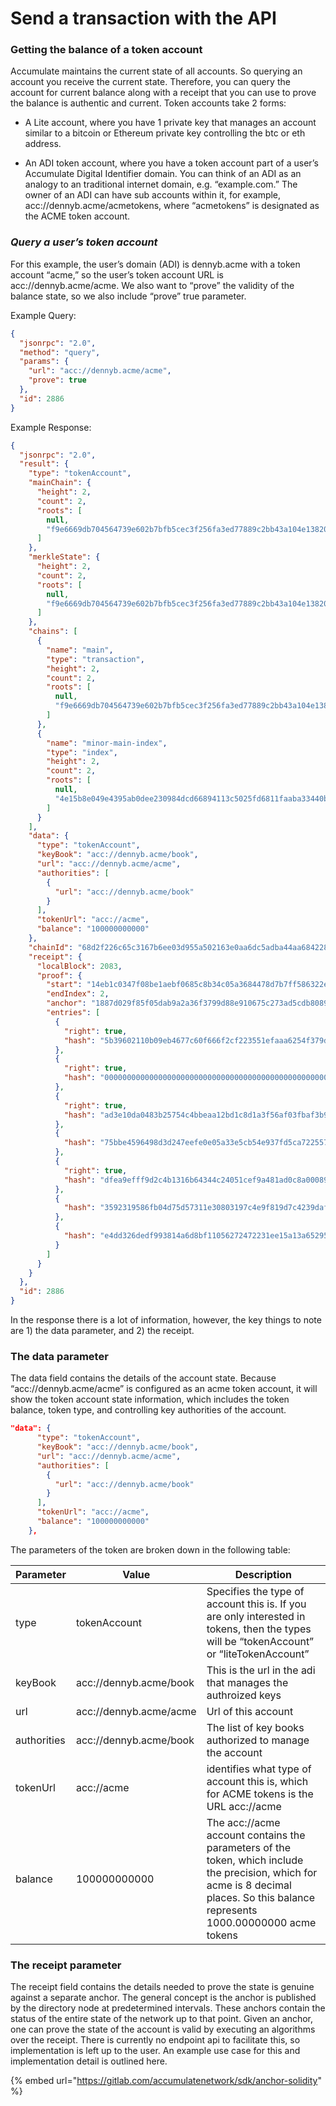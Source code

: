 # Send a transaction with the API

### Getting the balance of a token account

Accumulate maintains the current state of all accounts. So querying an account you receive the current state. Therefore, you can query the account for current balance along with a receipt that you can use to prove the balance is authentic and current. Token accounts take 2 forms:

*   A Lite account, where you have 1 private key that manages an account similar to a bitcoin or Ethereum private key controlling the btc or eth address.


* An ADI token account, where you have a token account part of a user’s Accumulate Digital Identifier domain. You can think of an ADI as an analogy to an traditional internet domain, e.g. “example.com.” The owner of an ADI can have sub accounts within it, for example, acc://dennyb.acme/acmetokens, where “acmetokens” is designated as the ACME token account.

### _Query a user’s token account_

For this example, the user’s domain (ADI) is dennyb.acme with a token account “acme,” so the user’s token account URL is acc://dennyb.acme/acme. We also want to “prove” the validity of the balance state, so we also include “prove” true parameter.

Example Query:

```json
{
  "jsonrpc": "2.0",
  "method": "query",
  "params": {
    "url": "acc://dennyb.acme/acme",
    "prove": true
  },
  "id": 2886
}
```

Example Response:

```json
{
  "jsonrpc": "2.0",
  "result": {
    "type": "tokenAccount",
    "mainChain": {
      "height": 2,
      "count": 2,
      "roots": [
        null,
        "f9e6669db704564739e602b7bfb5cec3f256fa3ed77889c2bb43a104e138206e"
      ]
    },
    "merkleState": {
      "height": 2,
      "count": 2,
      "roots": [
        null,
        "f9e6669db704564739e602b7bfb5cec3f256fa3ed77889c2bb43a104e138206e"
      ]
    },
    "chains": [
      {
        "name": "main",
        "type": "transaction",
        "height": 2,
        "count": 2,
        "roots": [
          null,
          "f9e6669db704564739e602b7bfb5cec3f256fa3ed77889c2bb43a104e138206e"
        ]
      },
      {
        "name": "minor-main-index",
        "type": "index",
        "height": 2,
        "count": 2,
        "roots": [
          null,
          "4e15b8e049e4395ab0dee230984dcd66894113c5025fd6811faaba33440ba9b4"
        ]
      }
    ],
    "data": {
      "type": "tokenAccount",
      "keyBook": "acc://dennyb.acme/book",
      "url": "acc://dennyb.acme/acme",
      "authorities": [
        {
          "url": "acc://dennyb.acme/book"
        }
      ],
      "tokenUrl": "acc://acme",
      "balance": "100000000000"
    },
    "chainId": "68d2f226c65c3167b6ee03d955a502163e0aa6dc5adba44aa6842283cd698ea1",
    "receipt": {
      "localBlock": 2083,
      "proof": {
        "start": "14eb1c0347f08be1aebf0685c8b34c05a3684478d7b7ff586322e379acdd4705",
        "endIndex": 2,
        "anchor": "1887d029f85f05dab9a2a36f3799d88e910675c273ad5cdb8089b2c020295100",
        "entries": [
          {
            "right": true,
            "hash": "5b39602110b09eb4677c60f666f2cf223551efaaa6254f379dbc71d7ac9f661b"
          },
          {
            "right": true,
            "hash": "0000000000000000000000000000000000000000000000000000000000000000"
          },
          {
            "right": true,
            "hash": "ad3e10da0483b25754c4bbeaa12bd1c8d1a3f56af03fbaf3b92637cb9c872d43"
          },
          {
            "hash": "75bbe4596498d3d247eefe0e05a33e5cb54e937fd5ca72255790a31ec1f862f9"
          },
          {
            "right": true,
            "hash": "dfea9efff9d2c4b1316b64344c24051cef9a481ad0c8a00089d39ab19ceb8cf9"
          },
          {
            "hash": "3592319586fb04d75d57311e30803197c4e9f819d7c4239daf324e78042ae8a8"
          },
          {
            "hash": "e4dd326dedf993814a6d8bf11056272472231ee15a13a652950533a07022f359"
          }
        ]
      }
    }
  },
  "id": 2886
}
```

In the response there is a lot of information, however, the key things to note are 1) the data parameter, and 2) the receipt.

### The data parameter

The data field contains the details of the account state. Because “acc://dennyb.acme/acme” is configured as an acme token account, it will show the token account state information, which includes the token balance, token type, and controlling key authorities of the account.

```json
"data": {
      "type": "tokenAccount",
      "keyBook": "acc://dennyb.acme/book",
      "url": "acc://dennyb.acme/acme",
      "authorities": [
        {
          "url": "acc://dennyb.acme/book"
        }
      ],
      "tokenUrl": "acc://acme",
      "balance": "100000000000"
    },
```

The parameters of the token are broken down in the following table:



| Parameter   | Value                  | Description                                                                                                                                                                         |
| ----------- | ---------------------- | ----------------------------------------------------------------------------------------------------------------------------------------------------------------------------------- |
| type        | tokenAccount           | Specifies the type of account this is. If you are only interested in tokens, then the types will be “tokenAccount” or “liteTokenAccount”                                            |
| keyBook     | acc://dennyb.acme/book | This is the url in the adi that manages the authroized keys                                                                                                                         |
| url         | acc://dennyb.acme/acme | Url of this account                                                                                                                                                                 |
| authorities | acc://dennyb.acme/book | The list of key books authorized to manage the account                                                                                                                              |
| tokenUrl    | acc://acme             | identifies what type of account this is, which for ACME tokens is the URL acc://acme                                                                                                |
| balance     | 100000000000           | The acc://acme account contains the parameters of the token, which include the precision, which for acme is 8 decimal places.  So this balance represents 1000.00000000 acme tokens |

### The receipt parameter

The receipt field contains the details needed to prove the state is genuine against a separate anchor. The general concept is the anchor is published by the directory node at predetermined intervals. These anchors contain the status of the entire state of the network up to that point. Given an anchor, one can prove the state of the account is valid by executing an algorithms over the receipt. There is currently no endpoint api to facilitate this, so implementation is left up to the user. An example use case for this and implementation detail is outlined here.

{% embed url="https://gitlab.com/accumulatenetwork/sdk/anchor-solidity" %}
